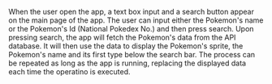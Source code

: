 When the user open the app, a text box input and a search button appear on the main page of the app.
The user can input either the Pokemon's name or the Pokemon's Id (National Pokedex No.) and then press search.
Upon pressing search, the app will fetch the Pokemon's data from the API database.  It will then use the data to display the Pokemon's sprite, the Pokemon's name and its first type below the search bar.
The process can be repeated as long as the app is running, replacing the displayed data each time the operatino is executed.
